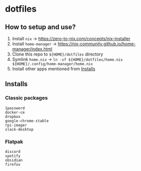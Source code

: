 # dotfiles

## How to setup and use?

1. Install `nix` -> https://zero-to-nix.com/concepts/nix-installer
2. Install `home-manager` -> https://nix-community.github.io/home-manager/index.html
3. Clone this repo to `${HOME}/dotfiles` directory
4. Symlink `home.nix` -> `ln -sf ${HOME}/dotfiles/home.nix ${HOME}/.config/home-manager/home.nix`
5. Install other apps mentioned from [Installs](#installs)

## Installs

### Classic packages

```plain
1password
docker-ce
dropbox
google-chrome-stable
rpi-imager
slack-desktop
```

### Flatpak

```plain
discord
spotify
obsidian
firefox
```


